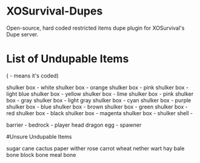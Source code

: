 # XOSurvival-Dupes

Open-source, hard coded restricted items dupe plugin for XOSurvival's Dupe server.





# List of Undupable Items
( - means it's coded)

shulker box -
white shulker box -
orange shulker box -
pink shulker box -
light blue shulker box -
yellow shulker box -
lime shulker box -
pink shulker box -
gray shulker box -
light gray shulker box -
cyan shulker box -
purple shulker box -
blue shulker box -
brown shulker box -
green shulker box -
red shulker box -
black shulker box -
magenta shulker box -
shulker shell -

barrier -
bedrock -
player head
dragon egg -
spawner

#Unsure Undupable Items

sugar cane
cactus
paper
wither rose
carrot
wheat
nether wart
hay bale
bone block
bone meal
bone
